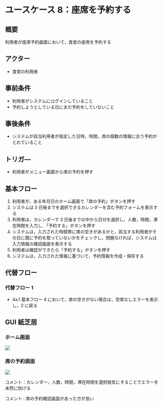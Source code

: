 # ユースケース 8：座席を予約する

## 概要

利用者が座席予約画面において，食堂の座席を予約する

## アクター

- 食堂の利用者

## 事前条件

- 利用者がシステムにログインしていること
- 予約しようとしている日にまだ予約をしていないこと

## 事後条件

- システムが該当利用者が指定した日時，時間，席の個数の情報に合う予約がとれていること

## トリガ―

- 利用者がメニュー画面から席の予約を押す

## 基本フロー

1. 利用者が，ある年月日のホーム画面で「席の予約」ボタンを押す
2. システムは 3 日後までを選択できるカレンダーを含む予約フォームを表示する
3. 利用者は，カレンダーで 3 日後までの中から日付を選択し，人数，時間，滞在時間を入力し．「予約する」ボタンを押す
4. システムは，入力された時間帯に席の空きがあるかと，該当する利用者がその日に既に予約を取っていないかをチェックし，問題なければ，システムは入力情報の確認画面を表示する
5. 利用者は確認ができたら「予約する」ボタンを押す
6. システムは，入力された情報に基づいて，予約情報を作成・保存する

## 代替フロー

### 代替フロー 1

- 4a.1 基本フロー 4 において，席の空きがない場合は，空席なしエラーを表示し，2 に戻る

## GUI 紙芝居

### ホーム画面

<img src="./picture/Home.png">

### 席の予約画面

<img src="./picture/Reservation.png">

コメント：カレンダー，人数，時間，滞在時間を選択肢気にすることでエラーを未然に防げる

コメント : 席の予約確認画面があった方が良い
